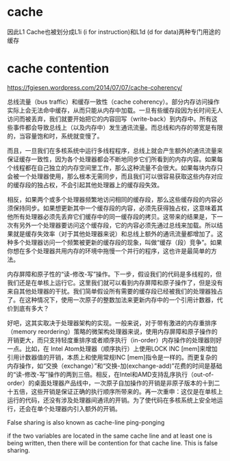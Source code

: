 
# cache 
因此L1 Cache也被划分成L1i (i for instruction)和L1d (d for data)两种专门用途的缓存

# cache contention
https://fgiesen.wordpress.com/2014/07/07/cache-coherency/



总线流量（bus traffic）和缓存一致性（cache coherency）。部分内存访问操作实际上会无法命中缓存，从而只能从内存中加载。一旦有些缓存段因为长时间无人访问而被丢弃，我们就要开始把它的内容回写（write-back）到内存中。所有这些事件都会导致总线上（以及内存中）发生通讯流量。而总线和内存的带宽是有限的，当容量饱和时，系统就变慢了。

而且，一旦我们在多核系统中运行多线程程序，总线上就会产生额外的通讯流量来保证缓存一致性，因为各个处理器都会不断地同步它们所看到的内存内容。如果每个线程都在自己独立的内存空间里工作，那么这种流量不会很大。如果每块内存只会被一个处理器使用，那么根本无需同步，而且我们可以很容易获取这些内存对应的缓存段的独占权，不会引起其他处理器上的缓存段失效。

相反，如果两个或多个处理器频繁地访问相同的缓存段，那么这些缓存段的内容必须保持同步。如果想更新其中一个缓存段的内容，必须先获得独占权，这意味着其他所有处理器必须先丢弃它们缓存中的同一缓存段的拷贝。这带来的结果是，下一次有另外一个处理器要访问这个缓存段，它的内容必须先通过总线来加载。所以结果就是缓存失效率（对于其他处理器来说）和总线上额外的通讯流量都增加了。这种多个处理器访问一个频繁被更新的缓存段的现象，叫做“缓存（段）竞争”。如果你想在多个处理器共用内存的环境中拖慢一个并行的程序，这也许是最简单的方法。

内存屏障和原子性的“读-修改-写”操作。下一步，假设我们的代码是多线程的，但我们还是在单核上运行它。这里我们就可以看到内存屏障和原子操作了，但是没有来自其他处理器的干扰。我们简单假设所有需要的缓存段已经被我们的处理器独占了。在这种情况下，使用一次原子的整数加法来更新内存中的一个引用计数器，代价到底有多大？

好吧，这其实取决于处理器架构的实现。一般来说，对于带有激进的内存重排序（memory reordering）策略的微架构处理器来说，使用内存屏障和原子操作的开销更大，而只支持轻度重排序或者顺序执行（in-order）内存操作的处理器则好一点。比如，在 Intel Atom处理器（顺序执行）上使用LOCK INC [mem]来增加引用计数器值的开销，本质上和使用常规INC [mem]指令是一样的。而更复杂的内存操作，如“交换（exchange）”和“交换-加(exchange-add)”花费的时间是基础的“读-修改-写”操作的两到三倍。相反，在Intel和AMD支持乱序执行（out-of-order）的桌面处理器产品线中，一次原子自加操作的开销是非原子版本的十到二十五倍，这些开销是保证正确的执行顺序所带来的。再一次重申：这仅是在单核上运行的代码，还没有涉及处理器间通讯的开销。为了使代码在多核系统上安全地运行，还会在单个处理器内引入额外的开销。


False sharing is also known as cache-line ping-ponging

if the two variables are located in the same cache line and at least one is being written, then there will be contention for that cache line.
This is false sharing.
